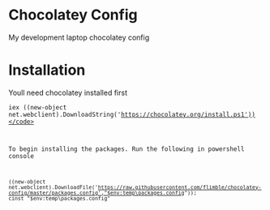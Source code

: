 # Chocolatey Config
My development laptop chocolatey config

# Installation
Youll need chocolatey installed first 

<code>iex ((new-object net.webclient).DownloadString('https://chocolatey.org/install.ps1'))</code>

To begin installing the packages. Run the following in powershell console

<code>((new-object net.webclient).DownloadFile('https://raw.githubusercontent.com/flimble/chocolatey-config/master/packages.config',"$env:temp\packages.config")); cinst "$env:temp\packages.config"</code>

